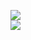 [![](https://img.shields.io/badge/Made%20With-Github%20Spray-lightgrey.svg?style=for-the-badge&logo=github)](https://github.com/Annihil/github-spray#18254)  
[![](https://i.imgur.com/2DrTn0Z.gif)](https://github.com/Annihil/github-spray)